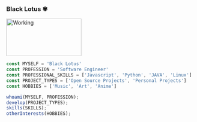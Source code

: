### Black Lotus ✾
<link rel="preload" href="https://media3.giphy.com/media/1bRvcG0AbXu4U/giphy.gif?cid=ecf05e47r2q1hbxqcsztcbryz5nob31r5svvxm851ide3tb1&rid=giphy.gif&ct=g" alt="Working" width="200" height="100" />
<img src="https://media3.giphy.com/media/1bRvcG0AbXu4U/giphy.gif?cid=ecf05e47r2q1hbxqcsztcbryz5nob31r5svvxm851ide3tb1&rid=giphy.gif&ct=g" alt="Working" width="200" height="100" />

```js
const MYSELF = 'Black Lotus'
const PROFESSION = 'Software Engineer'
const PROFESSIONAL_SKILLS = ['Javascript', 'Python', 'JAVA', 'Linux']
const PROJECT_TYPES = ['Open Source Projects', 'Personal Projects']
const HOBBIES = ['Music', 'Art', 'Anime']

whoami(MYSELF, PROFESSION);
develop(PROJECT_TYPES);
skills(SKILLS);
otherInterests(HOBBIES);
```
